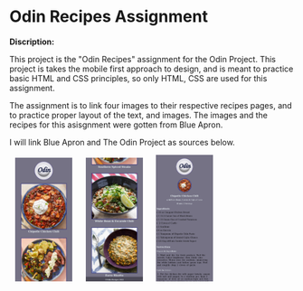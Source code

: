
# Odin Recipes Assignment

**Discription:**

This project is the "Odin Recipes" assignment for the Odin Project. 
This project is takes the mobile first approach to design, and is meant to practice basic HTML and CSS principles, so only HTML, CSS are used for this assignment.

The assignment is to link four images to their respective recipes pages, and to practice proper layout of the text, and images. 
The images and the recipes for this asisgnment were gotten from Blue Apron.

I will link Blue Apron and The Odin Project as sources below.


<img src="./readme-file-images/read-me-mobile-first-one.png" width="20%" height="20%" hspace="10">
<img src="./readme-file-images/read-me-mobile-first-two.png" width="20%" height="20%" hspace="10">
<img src="./readme-file-images/read-me-mobile-first-recipe-page.png" width="20%" height="20%" hspace="10">



<!--

![Odin Recipes Homepage](./readme-file-images/read-me-mobile-first-recipe-page.png)

-->